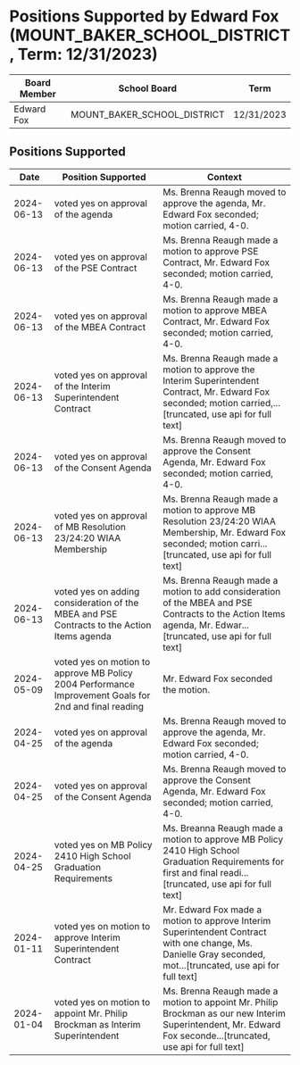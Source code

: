 # Positions Supported by Edward Fox (MOUNT_BAKER_SCHOOL_DISTRICT, Term: 12/31/2023)

| Board Member | School Board | Term |
|--------------|--------------|------|
| Edward Fox | MOUNT_BAKER_SCHOOL_DISTRICT | 12/31/2023 |

## Positions Supported

| Date       | Position Supported           | Context            |
|------------|------------------------------|--------------------|
| 2024-06-13 | voted yes on approval of the agenda | Ms. Brenna Reaugh moved to approve the agenda, Mr. Edward Fox seconded; motion carried, 4-0. |
| 2024-06-13 | voted yes on approval of the PSE Contract | Ms. Brenna Reaugh made a motion to approve PSE Contract, Mr. Edward Fox seconded; motion carried, 4-0. |
| 2024-06-13 | voted yes on approval of the MBEA Contract | Ms. Brenna Reaugh made a motion to approve MBEA Contract, Mr. Edward Fox seconded; motion carried, 4-0. |
| 2024-06-13 | voted yes on approval of the Interim Superintendent Contract | Ms. Brenna Reaugh made a motion to approve the Interim Superintendent Contract, Mr. Edward Fox seconded; motion carried,...[truncated, use api for full text] |
| 2024-06-13 | voted yes on approval of the Consent Agenda | Ms. Brenna Reaugh moved to approve the Consent Agenda, Mr. Edward Fox seconded; motion carried, 4-0. |
| 2024-06-13 | voted yes on approval of MB Resolution 23/24:20 WIAA Membership | Ms. Brenna Reaugh made a motion to approve MB Resolution 23/24:20 WIAA Membership, Mr. Edward Fox seconded; motion carri...[truncated, use api for full text] |
| 2024-06-13 | voted yes on adding consideration of the MBEA and PSE Contracts to the Action Items agenda | Ms. Brenna Reaugh made a motion to add consideration of the MBEA and PSE Contracts to the Action Items agenda, Mr. Edwar...[truncated, use api for full text] |
| 2024-05-09 | voted yes on motion to approve MB Policy 2004 Performance Improvement Goals for 2nd and final reading | Mr. Edward Fox seconded the motion. |
| 2024-04-25 | voted yes on approval of the agenda | Ms. Brenna Reaugh moved to approve the agenda, Mr. Edward Fox seconded; motion carried, 4-0. |
| 2024-04-25 | voted yes on approval of the Consent Agenda | Ms. Brenna Reaugh moved to approve the Consent Agenda, Mr. Edward Fox seconded; motion carried, 4-0. |
| 2024-04-25 | voted yes on MB Policy 2410 High School Graduation Requirements | Ms. Breanna Reaugh made a motion to approve MB Policy 2410 High School Graduation Requirements for first and final readi...[truncated, use api for full text] |
| 2024-01-11 | voted yes on motion to approve Interim Superintendent Contract | Mr. Edward Fox made a motion to approve Interim Superintendent Contract with one change, Ms. Danielle Gray seconded, mot...[truncated, use api for full text] |
| 2024-01-04 | voted yes on motion to appoint Mr. Philip Brockman as Interim Superintendent | Ms. Brenna Reaugh made a motion to appoint Mr. Philip Brockman as our new Interim Superintendent, Mr. Edward Fox seconde...[truncated, use api for full text] |

